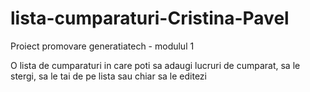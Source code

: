 # lista-cumparaturi-Cristina-Pavel

Proiect promovare generatiatech - modulul 1

O lista de cumparaturi in care poti sa adaugi lucruri de cumparat, sa le stergi, sa le tai de pe lista sau chiar sa le editezi
